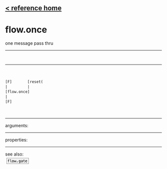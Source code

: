 [< reference home](ceammc_lib.html)
---

# flow.once


one message pass thru

---

<br>


---


```


[F]       [reset(
|         |
[flow.once]
|
[F]

            
```

---
arguments:


---
properties:


---
see also:<br>
[![flow.gate](img/object_flow.gate.png)](flow.gate.html)
